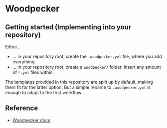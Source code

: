 # Woodpecker

## Getting started (Implementing into your repository)
Either...
- ... in your repository root, create the `.woodpecker.yml` file, where you add everything
- ... in your repository root, create a `woodpecker/` folder. Insert any amount of `*.yml` files within.

The templates provided in this repository are split up by default, making them fit for the latter option. But a simple rename to `.woodpecker.yml` is enough to adapt to the first workflow.

## Reference
- [Woodpecker docs](https://woodpecker-ci.org/docs/intro)

